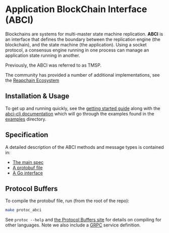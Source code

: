 # Application BlockChain Interface (ABCI)

Blockchains are systems for multi-master state machine replication.
**ABCI** is an interface that defines the boundary between the replication engine (the blockchain),
and the state machine (the application).
Using a socket protocol, a consensus engine running in one process
can manage an application state running in another.

Previously, the ABCI was referred to as TMSP.

The community has provided a number of additional implementations, see the [Reapchain Ecosystem](https://gitlab.reappay.net/reapchain/awesome#ecosystem)


## Installation & Usage

To get up and running quickly, see the [getting started guide](../docs/app-dev/getting-started.md) along with the [abci-cli documentation](../docs/app-dev/abci-cli.md) which will go through the examples found in the [examples](./example/) directory.

## Specification

A detailed description of the ABCI methods and message types is contained in:

- [The main spec](https://gitlab.reappay.net/reapchain/spec/blob/master/spec/abci/abci.md)
- [A protobuf file](./types/types.proto)
- [A Go interface](./types/application.go)

## Protocol Buffers

To compile the protobuf file, run (from the root of the repo):

```sh
make protoc_abci
```

See `protoc --help` and [the Protocol Buffers site](https://developers.google.com/protocol-buffers)
for details on compiling for other languages. Note we also include a [GRPC](https://www.grpc.io/docs)
service definition.
